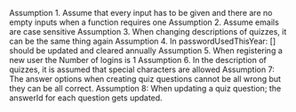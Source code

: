 Assumption 1. Assume that every input has to be given and there are no empty inputs when a function requires one
Assumption 2. Assume emails are case sensitive
Assumption 3. When changing descriptions of quizzes, it can be the same thing again
Assumption 4. In passwordUsedThisYear: []  should be updated and cleared annually
Assumption 5. When registering a new user the Number of logins is 1
Assumption 6. In the description of quizzes, it is assumed that special characters are allowed
Assumption 7: The answer options when creating quiz questions cannot be all wrong 
              but they can be all correct.
Assumption 8: When updating a quiz question; the answerId for each question gets updated.